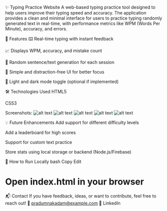 ✨ Typing Practice Website
A web-based typing practice tool designed to help users improve their typing speed and accuracy. The application provides a clean and minimal interface for users to practice typing randomly generated text in real-time, with performance metrics like WPM (Words Per Minute), accuracy, and errors.

🚀 Features
⌨️ Real-time typing with instant feedback

📈 Displays WPM, accuracy, and mistake count

🔄 Random sentence/text generation for each session

🎯 Simple and distraction-free UI for better focus

🌙 Light and dark mode toggle (optional if implemented)

🛠️ Technologies Used
HTML5

CSS3

Screenshots:
![alt text]([link]([https://github.com/pradumnakadam07/Keystroke.com-Typing-Website-/blob/5d719baf775aa90430c257aa1a7903d0d1ff9e49/Screenshot%202024-05-29%20211809.png](https://github.com/pradumnakadam07/Keystroke.com-Typing-Website-/blob/main/Screenshot%202024-05-29%20211640.png?raw=true)?raw=true))
![alt text]([link](https://github.com/pradumnakadam07/Keystroke.com-Typing-Website-/blob/5d719baf775aa90430c257aa1a7903d0d1ff9e49/Screenshot%202024-05-29%20211751.png?raw=true))
![alt text]([link](https://github.com/pradumnakadam07/Keystroke.com-Typing-Website-/blob/5d719baf775aa90430c257aa1a7903d0d1ff9e49/Screenshot%202024-05-29%20211731.png?raw=true))
![alt text]([link](https://github.com/pradumnakadam07/Keystroke.com-Typing-Website-/blob/5d719baf775aa90430c257aa1a7903d0d1ff9e49/Screenshot%202024-05-29%20211707.png?raw=true))
![alt text]([link](https://github.com/pradumnakadam07/Keystroke.com-Typing-Website-/blob/5d719baf775aa90430c257aa1a7903d0d1ff9e49/Screenshot%202024-05-29%20211640.png?raw=true))


💡 Future Enhancements
Add support for different difficulty levels

Add a leaderboard for high scores

Support for custom text practice

Store stats using local storage or backend (Node.js/Firebase)

📂 How to Run Locally
bash
Copy
Edit


# Open index.html in your browser
📬 Contact
If you have feedback, ideas, or want to contribute, feel free to reach out!
📧 pradumnakadam@example.com
🔗 LinkedIn
